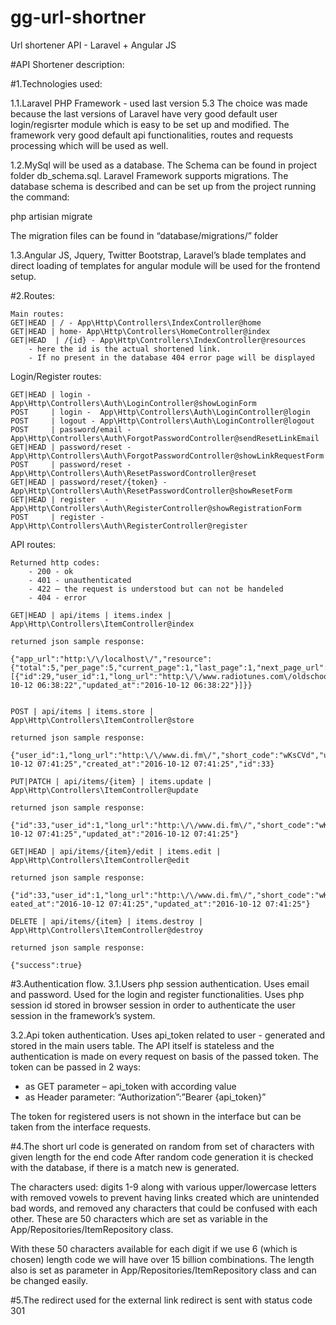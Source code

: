 # gg-url-shortner
Url shortener API - Laravel + Angular JS 



#API Shortener description:

#1.Technologies used: 

1.1.Laravel PHP Framework  - used last version 5.3
The choice was made because the last versions of Laravel have very good default user login/regisrter module which is easy to be set up and modified. 
The framework very good default api functionalities, routes and requests processing which will be used as well.

1.2.MySql will be used as a database. The Schema can be found in project folder db_schema.sql. Laravel Framework supports migrations. The database schema is described and can be set up from the project running the command:

 php artisian migrate

The migration files can be found in “database/migrations/”  folder 

1.3.Angular JS, Jquery, Twitter Bootstrap, Laravel’s blade templates and direct loading of templates for angular module will be used  for the frontend setup.


#2.Routes:

	Main routes:
	GET|HEAD | / - App\Http\Controllers\IndexController@home
	GET|HEAD | home- App\Http\Controllers\HomeController@index   
	GET|HEAD  | /{id} - App\Http\Controllers\IndexController@resources 
		- here the id is the actual shortened link. 
		- If no present in the database 404 error page will be displayed

Login/Register routes:
                
	GET|HEAD | login - App\Http\Controllers\Auth\LoginController@showLoginForm                POST     | login -  App\Http\Controllers\Auth\LoginController@login
	POST     | logout - App\Http\Controllers\Auth\LoginController@logout                       POST     | password/email - App\Http\Controllers\Auth\ForgotPasswordController@sendResetLinkEmail  
	GET|HEAD | password/reset - App\Http\Controllers\Auth\ForgotPasswordController@showLinkRequestForm  
	POST     | password/reset - App\Http\Controllers\Auth\ResetPasswordController@reset   
	GET|HEAD | password/reset/{token} -           App\Http\Controllers\Auth\ResetPasswordController@showResetForm         
	GET|HEAD | register  - App\Http\Controllers\Auth\RegisterController@showRegistrationForm 
	POST     | register - App\Http\Controllers\Auth\RegisterController@register        

API routes:

	Returned http codes: 
		- 200 - ok
		- 401 - unauthenticated
		- 422 – the request is understood but can not be handeled
		- 404 - error

	GET|HEAD | api/items | items.index | App\Http\Controllers\ItemController@index

	returned json sample response:

	{"app_url":"http:\/\/localhost\/","resource":{"total":5,"per_page":5,"current_page":1,"last_page":1,"next_page_url":null,"prev_page_url":null,"from":1,"to":5,"data":[{"id":29,"user_id":1,"long_url":"http:\/\/www.radiotunes.com\/oldschoolfunknsoul","short_code":"Fr7B3V","created_at":"2016-10-12 06:38:22","updated_at":"2016-10-12 06:38:22"}]}}


	POST | api/items | items.store | App\Http\Controllers\ItemController@store

	returned json sample response:

	{"user_id":1,"long_url":"http:\/\/www.di.fm\/","short_code":"wKsCVd","updated_at":"2016-10-12 07:41:25","created_at":"2016-10-12 07:41:25","id":33}

	PUT|PATCH | api/items/{item} | items.update | App\Http\Controllers\ItemController@update

	returned json sample response:

	{"id":33,"user_id":1,"long_url":"http:\/\/www.di.fm\/","short_code":"wKsCVd","created_at":"2016-10-12 07:41:25","updated_at":"2016-10-12 07:41:25"}

	GET|HEAD | api/items/{item}/edit | items.edit | App\Http\Controllers\ItemController@edit

	returned json sample response:

	{"id":33,"user_id":1,"long_url":"http:\/\/www.di.fm\/","short_code":"wKsCVd","cr
	eated_at":"2016-10-12 07:41:25","updated_at":"2016-10-12 07:41:25"}

	DELETE | api/items/{item} | items.destroy | App\Http\Controllers\ItemController@destroy

	returned json sample response:

	{"success":true}



#3.Authentication flow. 
3.1.Users php session authentication.
Uses email and password. Used for the login and register functionalities. Uses php session id stored in browser session in order to authenticate the user session in the framework’s system. 

3.2.Api token authentication. 
Uses api_token related to user - generated and stored in the main users table. 
The API itself is stateless and the authentication is made on every request on basis of the passed token. The token can be passed in 2 ways:
- as GET parameter – api_token with according value
- as Header parameter: “Authorization”:”Bearer {api_token}”

The token for registered users is not shown in the interface but can be taken from the interface requests. 

#4.The short url code is generated on random from set of characters with given length for the end code
After random code generation it is checked with the database, if there is a match new is generated. 

The characters used: 
digits 1-9 along with various upper/lowercase letters with removed vowels to prevent having links created which are unintended bad words, and removed any characters that could be confused with each other. These are 50 characters which are set as variable in the App/Repositories/ItemRepository class.


With these 50 characters available for each digit if we use 6 (which is chosen) length code we will have over 15 billion combinations. The length also is set as parameter in App/Repositories/ItemRepository class and can be changed easily. 

#5.The redirect used for the external link redirect is sent with status code 301


